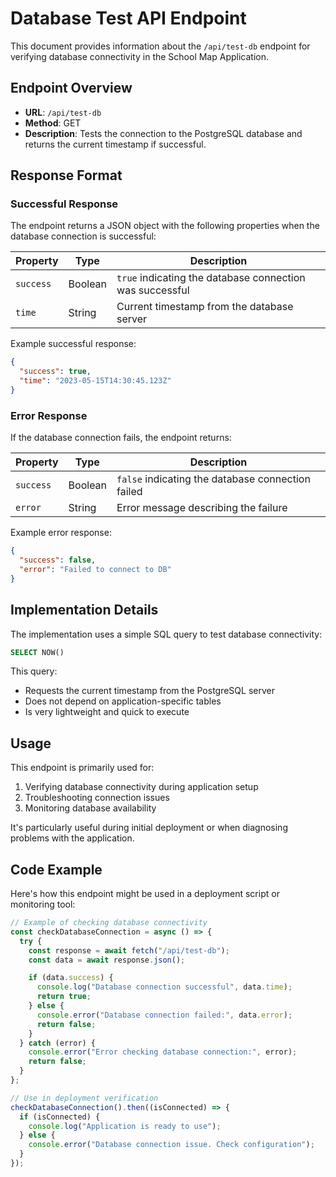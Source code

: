 # Database Test API Endpoint

This document provides information about the `/api/test-db` endpoint for verifying database connectivity in the School Map Application.

## Endpoint Overview

- **URL**: `/api/test-db`
- **Method**: GET
- **Description**: Tests the connection to the PostgreSQL database and returns the current timestamp if successful.

## Response Format

### Successful Response

The endpoint returns a JSON object with the following properties when the database connection is successful:

| Property  | Type    | Description                                              |
| --------- | ------- | -------------------------------------------------------- |
| `success` | Boolean | `true` indicating the database connection was successful |
| `time`    | String  | Current timestamp from the database server               |

Example successful response:

```json
{
  "success": true,
  "time": "2023-05-15T14:30:45.123Z"
}
```

### Error Response

If the database connection fails, the endpoint returns:

| Property  | Type    | Description                                       |
| --------- | ------- | ------------------------------------------------- |
| `success` | Boolean | `false` indicating the database connection failed |
| `error`   | String  | Error message describing the failure              |

Example error response:

```json
{
  "success": false,
  "error": "Failed to connect to DB"
}
```

## Implementation Details

The implementation uses a simple SQL query to test database connectivity:

```sql
SELECT NOW()
```

This query:

- Requests the current timestamp from the PostgreSQL server
- Does not depend on application-specific tables
- Is very lightweight and quick to execute

## Usage

This endpoint is primarily used for:

1. Verifying database connectivity during application setup
2. Troubleshooting connection issues
3. Monitoring database availability

It's particularly useful during initial deployment or when diagnosing problems with the application.

## Code Example

Here's how this endpoint might be used in a deployment script or monitoring tool:

```javascript
// Example of checking database connectivity
const checkDatabaseConnection = async () => {
  try {
    const response = await fetch("/api/test-db");
    const data = await response.json();

    if (data.success) {
      console.log("Database connection successful", data.time);
      return true;
    } else {
      console.error("Database connection failed:", data.error);
      return false;
    }
  } catch (error) {
    console.error("Error checking database connection:", error);
    return false;
  }
};

// Use in deployment verification
checkDatabaseConnection().then((isConnected) => {
  if (isConnected) {
    console.log("Application is ready to use");
  } else {
    console.error("Database connection issue. Check configuration");
  }
});
```
